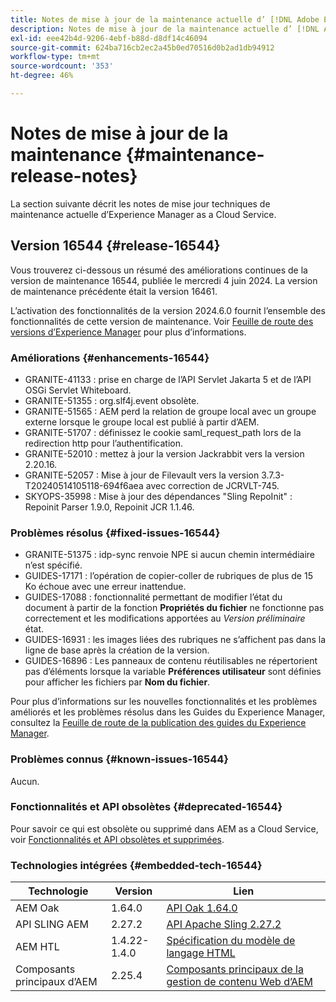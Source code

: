 ```yaml
---
title: Notes de mise à jour de la maintenance actuelle d’ [!DNL Adobe Experience Manager]  as a Cloud Service.
description: Notes de mise à jour de la maintenance actuelle d’ [!DNL Adobe Experience Manager]  as a Cloud Service.
exl-id: eee42b4d-9206-4ebf-b88d-d8df14c46094
source-git-commit: 624ba716cb2ec2a45b0ed70516d0b2ad1db94912
workflow-type: tm+mt
source-wordcount: '353'
ht-degree: 46%

---
```


# Notes de mise à jour de la maintenance {#maintenance-release-notes}

La section suivante décrit les notes de mise jour techniques de maintenance actuelle d’Experience Manager as a Cloud Service.

## Version 16544 {#release-16544}

Vous trouverez ci-dessous un résumé des améliorations continues de la version de maintenance 16544, publiée le mercredi 4 juin 2024. La version de maintenance précédente était la version 16461.

L’activation des fonctionnalités de la version 2024.6.0 fournit l’ensemble des fonctionnalités de cette version de maintenance. Voir [Feuille de route des versions d’Experience Manager](https://experienceleague.adobe.com/fr/docs/experience-manager-release-information/aem-release-updates/update-releases-roadmap) pour plus d’informations.

### Améliorations {#enhancements-16544}

* GRANITE-41133 : prise en charge de l’API Servlet Jakarta 5 et de l’API OSGi Servlet Whiteboard.
* GRANITE-51355 : org.slf4j.event obsolète.
* GRANITE-51565 : AEM perd la relation de groupe local avec un groupe externe lorsque le groupe local est publié à partir d’AEM.
* GRANITE-51707 : définissez le cookie saml_request_path lors de la redirection http pour l’authentification.
* GRANITE-52010 : mettez à jour la version Jackrabbit vers la version 2.20.16.
* GRANITE-52057 : Mise à jour de Filevault vers la version 3.7.3-T20240514105118-694f6aea avec correction de JCRVLT-745.
* SKYOPS-35998 : Mise à jour des dépendances &quot;Sling RepoInit&quot; : Repoinit Parser 1.9.0, Repoinit JCR 1.1.46.

### Problèmes résolus {#fixed-issues-16544}

* GRANITE-51375 : idp-sync renvoie NPE si aucun chemin intermédiaire n’est spécifié.
* GUIDES-17171 : l’opération de copier-coller de rubriques de plus de 15 Ko échoue avec une erreur inattendue.
* GUIDES-17088 : fonctionnalité permettant de modifier l’état du document à partir de la fonction **Propriétés du fichier** ne fonctionne pas correctement et les modifications apportées au *Version préliminaire* état.
* GUIDES-16931 : les images liées des rubriques ne s’affichent pas dans la ligne de base après la création de la version.
* GUIDES-16896 : Les panneaux de contenu réutilisables ne répertorient pas d’éléments lorsque la variable **Préférences utilisateur** sont définies pour afficher les fichiers par **Nom du fichier**.

Pour plus d’informations sur les nouvelles fonctionnalités et les problèmes améliorés et les problèmes résolus dans les Guides du Experience Manager, consultez la [Feuille de route de la publication des guides du Experience Manager](https://experienceleague.adobe.com/en/docs/experience-manager-guides/using/release-info/aem-guides-releases-roadmap).

### Problèmes connus {#known-issues-16544}

Aucun.

### Fonctionnalités et API obsolètes {#deprecated-16544}

Pour savoir ce qui est obsolète ou supprimé dans AEM as a Cloud Service, voir [Fonctionnalités et API obsolètes et supprimées](/help/release-notes/deprecated-removed-features.md).

### Technologies intégrées {#embedded-tech-16544}

| Technologie | Version | Lien |
|---|---|---|
| AEM Oak | 1.64.0 | [API Oak 1.64.0](https://www.javadoc.io/doc/org.apache.jackrabbit/oak-api/1.64.0/index.html) |
| API SLING AEM | 2.27.2 | [API Apache Sling 2.27.2](https://www.javadoc.io/doc/org.apache.sling/org.apache.sling.api/latest/index.html) |
| AEM HTL | 1.4.22-1.4.0 | [Spécification du modèle de langage HTML](https://github.com/adobe/htl-spec) |
| Composants principaux d’AEM | 2.25.4 | [Composants principaux de la gestion de contenu Web d’AEM](https://github.com/adobe/aem-core-wcm-components) |
